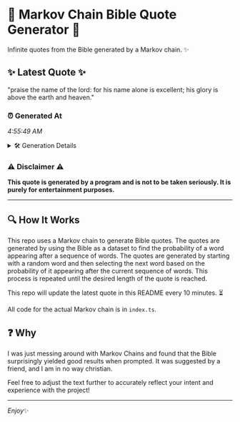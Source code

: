 # 📖 Markov Chain Bible Quote Generator 📖

Infinite quotes from the Bible generated by a Markov chain. ✨

## ✨ Latest Quote ✨
"praise the name of the lord: for his name alone is excellent; his glory is above the earth and heaven."

### ⏰ Generated At
*4:55:49 AM*

<details>
    <summary>🛠️ Generation Details</summary>
    <p>
        <strong>🌱 Seed:</strong> praise<br>
        <strong>🔄 Iterations:</strong> 19<br>
        <strong>📜 Context History:</strong><br>[ praise ]: the<br>[ praise, the ]: name<br>[ praise, the, name ]: of<br>[ praise, the, name, of ]: the<br>[ praise, the, name, of, the ]: lord:<br>[ praise, the, name, of, the, lord: ]: for<br>[ the, name, of, the, lord:, for ]: his<br>[ name, of, the, lord:, for, his ]: name<br>[ of, the, lord:, for, his, name ]: alone<br>[ the, lord:, for, his, name, alone ]: is<br>[ lord:, for, his, name, alone, is ]: excellent;<br>[ for, his, name, alone, is, excellent; ]: his<br>[ his, name, alone, is, excellent;, his ]: glory<br>[ name, alone, is, excellent;, his, glory ]: is<br>[ alone, is, excellent;, his, glory, is ]: above<br>[ is, excellent;, his, glory, is, above ]: the<br>[ excellent;, his, glory, is, above, the ]: earth<br>[ his, glory, is, above, the, earth ]: and<br>[ glory, is, above, the, earth, and ]: heaven.<br>
    </p>
</details>

### ⚠️ Disclaimer ⚠️
**This quote is generated by a program and is not to be taken seriously. It is purely for entertainment purposes.**

---

## 🔍 How It Works

This repo uses a Markov chain to generate Bible quotes. The quotes are generated by using the Bible as a dataset to find the probability of a word appearing after a sequence of words. The quotes are generated by starting with a random word and then selecting the next word based on the probability of it appearing after the current sequence of words. This process is repeated until the desired length of the quote is reached.

This repo will update the latest quote in this README every 10 minutes. ⏳

All code for the actual Markov chain is in `index.ts`.

## ❓ Why

I was just messing around with Markov Chains and found that the Bible surprisingly yielded good results when prompted. 
It was suggested by a friend, and I am in no way christian.

Feel free to adjust the text further to accurately reflect your intent and experience with the project!

---

*Enjoy*✨
